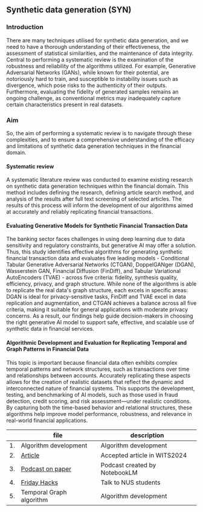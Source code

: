 ## Synthetic data generation (SYN)

### Introduction
There are many techniques utilised for synthetic data generation, and we need to have a thorough understanding of their effectiveness, the assessment of statistical similarities, and the maintenance of data integrity. Central to performing a systematic review is the examination of the robustness and reliability of the algorithms utilized. For example, Generative Adversarial Networks (GANs), while known for their potential, are notoriously hard to train, and susceptible to instability issues such as divergence, which pose risks to the authenticity of their outputs. Furthermore, evaluating the fidelity of generated samples remains an ongoing challenge, as conventional metrics may inadequately capture certain characteristics present in real datasets.  

### Aim 
So, the aim of performing a systematic review is to navigate through these complexities, and to ensure a comprehensive understanding of the efficacy and limitations of synthetic data generation techniques in the financial domain.

#### Systematic review 
A systematic literature review was conducted to examine existing research on synthetic data generation techniques within the financial domain. This method includes defining the research, defining article search method, and analysis of the results after full text screening of selected articles. The results of this process will inform the development of our algorithms aimed at accurately and reliably replicating financial transactions.  

#### Evaluating Generative Models for Synthetic Financial Transaction Data
The banking sector faces challenges in using deep learning due to data sensitivity and regulatory constraints, but generative AI may offer a solution. Thus, this study identifies effective algorithms for generating synthetic financial transaction data and evaluates five leading models - Conditional Tabular Generative Adversarial Networks (CTGAN), DoppelGANger (DGAN), Wasserstein GAN, Financial Diffusion (FinDiff), and Tabular Variational AutoEncoders (TVAE) - across five criteria: fidelity, synthesis quality, efficiency, privacy, and graph structure. While none of the algorithms is able to replicate the real data's graph structure, each excels in specific areas: DGAN is ideal for privacy-sensitive tasks, FinDiff and TVAE excel in data replication and augmentation, and CTGAN achieves a balance across all five criteria, making it suitable for general applications with moderate privacy concerns. As a result, our findings help guide decision-makers in choosing the right generative AI model to support safe, effective, and scalable use of synthetic data in financial services.

#### Algorithmic Development and Evaluation for Replicating Temporal and Graph Patterns in Financial Data
This topic is important because financial data often exhibits complex temporal patterns and network structures, such as transactions over time and relationships between accounts. Accurately replicating these aspects allows for the creation of realistic datasets that reflect the dynamic and interconnected nature of financial systems. This supports the development, testing, and benchmarking of AI models, such as those used in fraud detection, credit scoring, and risk assessment—under realistic conditions. By capturing both the time-based behavior and relational structures, these algorithms help improve model performance, robustness, and relevance in real-world financial applications.


|   | file                          | description                    |
|---|-------------------------------|--------------------------------|
|1. | Algorithm development | Algorithm development |
|2. | [Article](https://papers.ssrn.com/sol3/papers.cfm?abstract_id=5183254) | Accepted article in WITS2024 |
|3. | [Podcast on paper](https://soundcloud.com/sook-yee-chong/synthetic-data-notebooklm-podcast?si=0493373339ec4376ba707f8afa29e789&utm_source=clipboard&utm_medium=text&utm_campaign=social_sharing)  | Podcast created by NotebookLM |
|4. | [Friday Hacks](https://www.youtube.com/watch?v=Q2ct1z-e5pM)  | Talk to NUS students |
|5. | Temporal Graph algorithm | Algorithm development  |